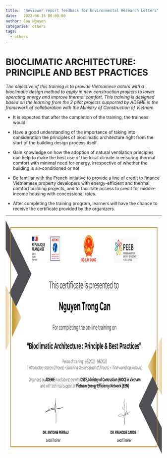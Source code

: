 ```yaml
---
title:  "Reviewer report feedback for Environmental Research Letters"
date:   2022-06-15 00:00:00
author: Can Nguyen
categories: others
tags: 
  - others
---
```


# BIOCLIMATIC ARCHITECTURE: PRINCIPLE AND BEST PRACTICES


<i> The objective of this training is to provide Vietnamese actors with a bioclimatic design method to apply in new construction projects to lower operating energy and improve thermal comfort. This training is designed based on the learning from the 2 pilot projects supported by ADEME in the framework of collaboration with the Ministry of Construction of Vietnam.  </i>

* It is expected that after the completion of the training, the trainees would:

* Have a good understanding of the importance of taking into consideration the principles of bioclimatic architecture right from the start of the building design process itself

* Gain knowledge on how the adoption of natural ventilation principles can help to make the best use of the local climate in ensuring thermal comfort with minimal need for energy, irrespective of whether the building is air-conditioned or not

* Be familiar with the French initiative to provide a line of credit to finance Vietnamese property developers with energy-efficient and thermal comfort building projects, and to facilitate access to credit for middle-income housing with concessional rates.

* After completing the training program, learners will have the chance to receive the certificate provided by the organizers. 

<hr>

<img src="/images/2022/2022-06-21-Bioclimate.jpg" width="650" height="750"/>
